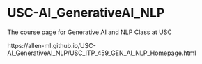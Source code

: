 # USC-AI_GenerativeAI_NLP
The course page for Generative AI and NLP Class at USC 
<td>https://allen-ml.github.io/USC-AI_GenerativeAI_NLP/USC_ITP_459_GEN_AI_NLP_Homepage.html</td>
